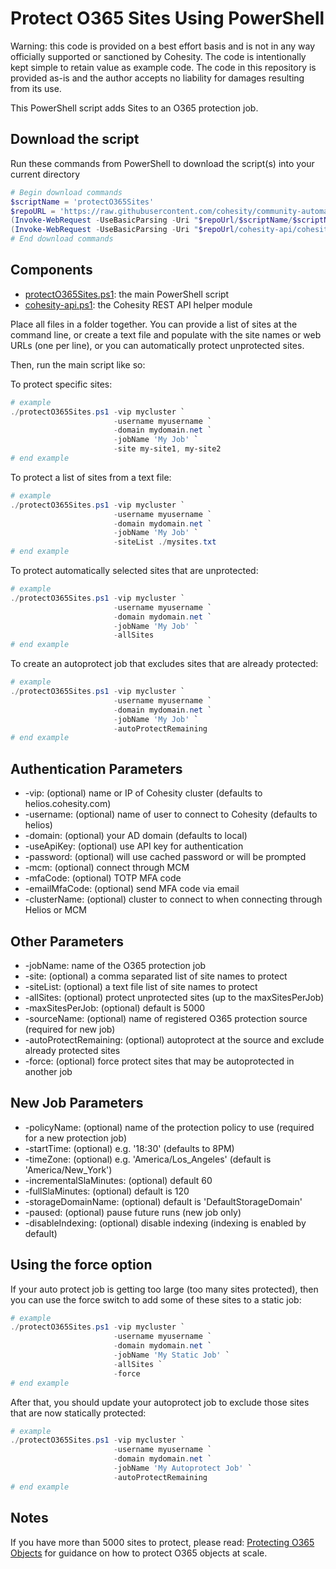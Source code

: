 # Protect O365 Sites Using PowerShell

Warning: this code is provided on a best effort basis and is not in any way officially supported or sanctioned by Cohesity. The code is intentionally kept simple to retain value as example code. The code in this repository is provided as-is and the author accepts no liability for damages resulting from its use.

This PowerShell script adds Sites to an O365 protection job.

## Download the script

Run these commands from PowerShell to download the script(s) into your current directory

```powershell
# Begin download commands
$scriptName = 'protectO365Sites'
$repoURL = 'https://raw.githubusercontent.com/cohesity/community-automation-samples/main/powershell'
(Invoke-WebRequest -UseBasicParsing -Uri "$repoUrl/$scriptName/$scriptName.ps1").content | Out-File "$scriptName.ps1"; (Get-Content "$scriptName.ps1") | Set-Content "$scriptName.ps1"
(Invoke-WebRequest -UseBasicParsing -Uri "$repoUrl/cohesity-api/cohesity-api.ps1").content | Out-File cohesity-api.ps1; (Get-Content cohesity-api.ps1) | Set-Content cohesity-api.ps1
# End download commands
```

## Components

* [protectO365Sites.ps1](https://raw.githubusercontent.com/cohesity/community-automation-samples/main/powershell/protectO365Sites/protectO365Sites.ps1): the main PowerShell script
* [cohesity-api.ps1](https://raw.githubusercontent.com/cohesity/community-automation-samples/main/powershell/cohesity-api/cohesity-api.ps1): the Cohesity REST API helper module

Place all files in a folder together. You can provide a list of sites at the command line, or create a text file and populate with the site names or web URLs (one per line), or you can automatically protect unprotected sites.

Then, run the main script like so:

To protect specific sites:

```powershell
# example
./protectO365Sites.ps1 -vip mycluster `
                       -username myusername `
                       -domain mydomain.net `
                       -jobName 'My Job' `
                       -site my-site1, my-site2
# end example
```

To protect a list of sites from a text file:

```powershell
# example
./protectO365Sites.ps1 -vip mycluster `
                       -username myusername `
                       -domain mydomain.net `
                       -jobName 'My Job' `
                       -siteList ./mysites.txt
# end example
```

To protect automatically selected sites that are unprotected:

```powershell
# example
./protectO365Sites.ps1 -vip mycluster `
                       -username myusername `
                       -domain mydomain.net `
                       -jobName 'My Job' `
                       -allSites
# end example
```

To create an autoprotect job that excludes sites that are already protected:

```powershell
# example
./protectO365Sites.ps1 -vip mycluster `
                       -username myusername `
                       -domain mydomain.net `
                       -jobName 'My Job' `
                       -autoProtectRemaining
# end example
```

## Authentication Parameters

* -vip: (optional) name or IP of Cohesity cluster (defaults to helios.cohesity.com)
* -username: (optional) name of user to connect to Cohesity (defaults to helios)
* -domain: (optional) your AD domain (defaults to local)
* -useApiKey: (optional) use API key for authentication
* -password: (optional) will use cached password or will be prompted
* -mcm: (optional) connect through MCM
* -mfaCode: (optional) TOTP MFA code
* -emailMfaCode: (optional) send MFA code via email
* -clusterName: (optional) cluster to connect to when connecting through Helios or MCM

## Other Parameters

* -jobName: name of the O365 protection job
* -site: (optional) a comma separated list of site names to protect
* -siteList: (optional) a text file list of site names to protect
* -allSites: (optional) protect unprotected sites (up to the maxSitesPerJob)
* -maxSitesPerJob: (optional) default is 5000
* -sourceName: (optional) name of registered O365 protection source (required for new job)
* -autoProtectRemaining: (optional) autoprotect at the source and exclude already protected sites
* -force: (optional) force protect sites that may be autoprotected in another job

## New Job Parameters

* -policyName: (optional) name of the protection policy to use (required for a new protection job)
* -startTime: (optional) e.g. '18:30' (defaults to 8PM)
* -timeZone: (optional) e.g. 'America/Los_Angeles' (default is 'America/New_York')
* -incrementalSlaMinutes: (optional) default 60
* -fullSlaMinutes: (optional) default is 120
* -storageDomainName: (optional) default is 'DefaultStorageDomain'
* -paused: (optional) pause future runs (new job only)
* -disableIndexing: (optional) disable indexing (indexing is enabled by default)

## Using the force option

If your auto protect job is getting too large (too many sites protected), then you can use the force switch to add some of these sites to a static job:

```powershell
# example
./protectO365Sites.ps1 -vip mycluster `
                       -username myusername `
                       -domain mydomain.net `
                       -jobName 'My Static Job' `
                       -allSites `
                       -force
# end example
```

After that, you should update your autoprotect job to exclude those sites that are now statically protected:

```powershell
# example
./protectO365Sites.ps1 -vip mycluster `
                       -username myusername `
                       -domain mydomain.net `
                       -jobName 'My Autoprotect Job' `
                       -autoProtectRemaining
# end example
```

## Notes

If you have more than 5000 sites to protect, please read: [Protecting O365 Objects](https://github.com/bseltz-cohesity/scripts/wiki/Protecting-O365-Objects) for guidance on how to protect O365 objects at scale.
